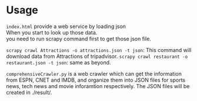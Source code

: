 # Usage

`index.html` provide a web service by loading json  
When you start to look up those data.  
you need to run scrapy command first to get those json file.

`scrapy crawl Attractions -o attractions.json -t json`: This command will download data from Attractions of tripadvisor.
`scrapy crawl restaurant -o restaurant.json -t json`: same as beyond.

`comprehensiveCrawler.py` is a web crawler which can get the information from ESPN, CNET and IMDB, and organize them into JSON files for sports news, tech news and movie inforamtion respectively. The JSON files will be created in ./result/.